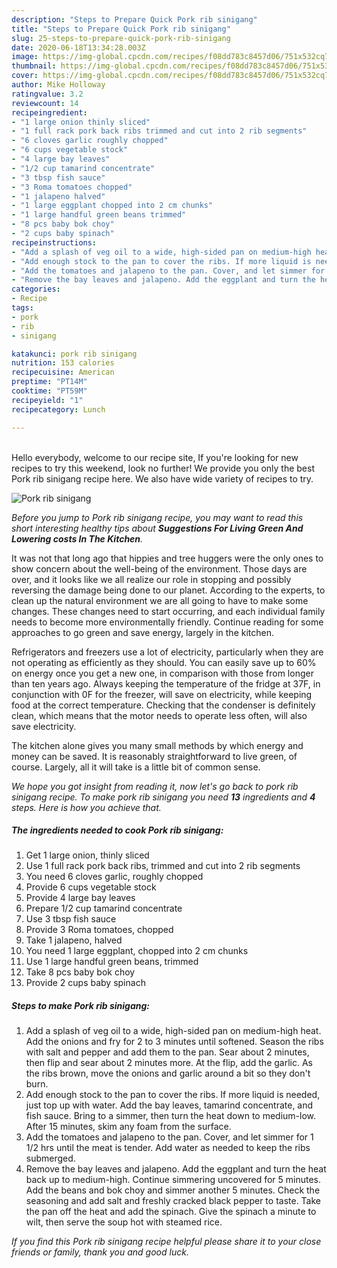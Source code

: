 ```yaml
---
description: "Steps to Prepare Quick Pork rib sinigang"
title: "Steps to Prepare Quick Pork rib sinigang"
slug: 25-steps-to-prepare-quick-pork-rib-sinigang
date: 2020-06-18T13:34:28.003Z
image: https://img-global.cpcdn.com/recipes/f08dd783c8457d06/751x532cq70/pork-rib-sinigang-recipe-main-photo.jpg
thumbnail: https://img-global.cpcdn.com/recipes/f08dd783c8457d06/751x532cq70/pork-rib-sinigang-recipe-main-photo.jpg
cover: https://img-global.cpcdn.com/recipes/f08dd783c8457d06/751x532cq70/pork-rib-sinigang-recipe-main-photo.jpg
author: Mike Holloway
ratingvalue: 3.2
reviewcount: 14
recipeingredient:
- "1 large onion thinly sliced"
- "1 full rack pork back ribs trimmed and cut into 2 rib segments"
- "6 cloves garlic roughly chopped"
- "6 cups vegetable stock"
- "4 large bay leaves"
- "1/2 cup tamarind concentrate"
- "3 tbsp fish sauce"
- "3 Roma tomatoes chopped"
- "1 jalapeno halved"
- "1 large eggplant chopped into 2 cm chunks"
- "1 large handful green beans trimmed"
- "8 pcs baby bok choy"
- "2 cups baby spinach"
recipeinstructions:
- "Add a splash of veg oil to a wide, high-sided pan on medium-high heat. Add the onions and fry for 2 to 3 minutes until softened. Season the ribs with salt and pepper and add them to the pan. Sear about 2 minutes, then flip and sear about 2 minutes more. At the flip, add the garlic. As the ribs brown, move the onions and garlic around a bit so they don&#39;t burn."
- "Add enough stock to the pan to cover the ribs. If more liquid is needed, just top up with water. Add the bay leaves, tamarind concentrate, and fish sauce. Bring to a simmer, then turn the heat down to medium-low. After 15 minutes, skim any foam from the surface."
- "Add the tomatoes and jalapeno to the pan. Cover, and let simmer for 1 1/2 hrs until the meat is tender. Add water as needed to keep the ribs submerged."
- "Remove the bay leaves and jalapeno. Add the eggplant and turn the heat back up to medium-high. Continue simmering uncovered for 5 minutes. Add the beans and bok choy and simmer another 5 minutes. Check the seasoning and add salt and freshly cracked black pepper to taste. Take the pan off the heat and add the spinach. Give the spinach a minute to wilt, then serve the soup hot with steamed rice."
categories:
- Recipe
tags:
- pork
- rib
- sinigang

katakunci: pork rib sinigang 
nutrition: 153 calories
recipecuisine: American
preptime: "PT14M"
cooktime: "PT59M"
recipeyield: "1"
recipecategory: Lunch

---
```

<br>
Hello everybody, welcome to our recipe site, If you're looking for new recipes to try this weekend, look no further! We provide you only the best Pork rib sinigang recipe here. We also have wide variety of recipes to try.
<br>


![Pork rib sinigang](https://img-global.cpcdn.com/recipes/f08dd783c8457d06/751x532cq70/pork-rib-sinigang-recipe-main-photo.jpg)

<i>Before you jump to Pork rib sinigang recipe, you may want to read this short interesting healthy tips about 
<strong>Suggestions For Living Green And Lowering costs In The Kitchen</strong>.</i>
</br>

It was not that long ago that hippies and tree huggers were the only ones to show concern about the well-being of the environment. Those days are over, and it looks like we all realize our role in stopping and possibly reversing the damage being done to our planet. According to the experts, to clean up the natural environment we are all going to have to make some changes. These changes need to start occurring, and each individual family needs to become more environmentally friendly. Continue reading for some approaches to go green and save energy, largely in the kitchen.

Refrigerators and freezers use a lot of electricity, particularly when they are not operating as efficiently as they should. You can easily save up to 60% on energy once you get a new one, in comparison with those from longer than ten years ago. Always keeping the temperature of the fridge at 37F, in conjunction with 0F for the freezer, will save on electricity, while keeping food at the correct temperature. Checking that the condenser is definitely clean, which means that the motor needs to operate less often, will also save electricity.

The kitchen alone gives you many small methods by which energy and money can be saved. It is reasonably straightforward to live green, of course. Largely, all it will take is a little bit of common sense.


<i>We hope you got insight from reading it, now let's go back to pork rib sinigang recipe. To make pork rib sinigang you need <strong>13</strong> ingredients and <strong>4</strong> steps. Here is how you achieve that.
</i>

##### The ingredients needed to cook Pork rib sinigang:

1. Get 1 large onion, thinly sliced
1. Use 1 full rack pork back ribs, trimmed and cut into 2 rib segments
1. You need 6 cloves garlic, roughly chopped
1. Provide 6 cups vegetable stock
1. Provide 4 large bay leaves
1. Prepare 1/2 cup tamarind concentrate
1. Use 3 tbsp fish sauce
1. Provide 3 Roma tomatoes, chopped
1. Take 1 jalapeno, halved
1. You need 1 large eggplant, chopped into 2 cm chunks
1. Use 1 large handful green beans, trimmed
1. Take 8 pcs baby bok choy
1. Provide 2 cups baby spinach


##### Steps to make Pork rib sinigang:

1. Add a splash of veg oil to a wide, high-sided pan on medium-high heat. Add the onions and fry for 2 to 3 minutes until softened. Season the ribs with salt and pepper and add them to the pan. Sear about 2 minutes, then flip and sear about 2 minutes more. At the flip, add the garlic. As the ribs brown, move the onions and garlic around a bit so they don&#39;t burn.
1. Add enough stock to the pan to cover the ribs. If more liquid is needed, just top up with water. Add the bay leaves, tamarind concentrate, and fish sauce. Bring to a simmer, then turn the heat down to medium-low. After 15 minutes, skim any foam from the surface.
1. Add the tomatoes and jalapeno to the pan. Cover, and let simmer for 1 1/2 hrs until the meat is tender. Add water as needed to keep the ribs submerged.
1. Remove the bay leaves and jalapeno. Add the eggplant and turn the heat back up to medium-high. Continue simmering uncovered for 5 minutes. Add the beans and bok choy and simmer another 5 minutes. Check the seasoning and add salt and freshly cracked black pepper to taste. Take the pan off the heat and add the spinach. Give the spinach a minute to wilt, then serve the soup hot with steamed rice.


<i>If you find this Pork rib sinigang recipe helpful please share it to your close friends or family, thank you and good luck.</i>
